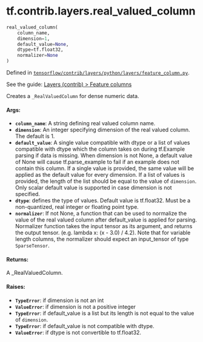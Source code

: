 <div itemscope itemtype="http://developers.google.com/ReferenceObject">
<meta itemprop="name" content="tf.contrib.layers.real_valued_column" />
</div>

# tf.contrib.layers.real_valued_column

``` python
real_valued_column(
    column_name,
    dimension=1,
    default_value=None,
    dtype=tf.float32,
    normalizer=None
)
```



Defined in [`tensorflow/contrib/layers/python/layers/feature_column.py`](https://www.tensorflow.org/code/tensorflow/contrib/layers/python/layers/feature_column.py).

See the guide: [Layers (contrib) > Feature columns](../../../../../api_guides/python/contrib.layers.md#Feature_columns)

Creates a `_RealValuedColumn` for dense numeric data.

#### Args:

* <b>`column_name`</b>: A string defining real valued column name.
* <b>`dimension`</b>: An integer specifying dimension of the real valued column.
    The default is 1.
* <b>`default_value`</b>: A single value compatible with dtype or a list of values
    compatible with dtype which the column takes on during tf.Example parsing
    if data is missing. When dimension is not None, a default value of None
    will cause tf.parse_example to fail if an example does not contain this
    column. If a single value is provided, the same value will be applied as
    the default value for every dimension. If a list of values is provided,
    the length of the list should be equal to the value of `dimension`.
    Only scalar default value is supported in case dimension is not specified.
* <b>`dtype`</b>: defines the type of values. Default value is tf.float32. Must be a
    non-quantized, real integer or floating point type.
* <b>`normalizer`</b>: If not None, a function that can be used to normalize the value
    of the real valued column after default_value is applied for parsing.
    Normalizer function takes the input tensor as its argument, and returns
    the output tensor. (e.g. lambda x: (x - 3.0) / 4.2). Note that for
    variable length columns, the normalizer should expect an input_tensor of
    type `SparseTensor`.

#### Returns:

A _RealValuedColumn.

#### Raises:

* <b>`TypeError`</b>: if dimension is not an int
* <b>`ValueError`</b>: if dimension is not a positive integer
* <b>`TypeError`</b>: if default_value is a list but its length is not equal to the
    value of `dimension`.
* <b>`TypeError`</b>: if default_value is not compatible with dtype.
* <b>`ValueError`</b>: if dtype is not convertible to tf.float32.